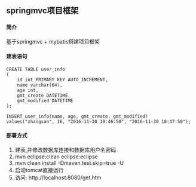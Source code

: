 ## springmvc项目框架

#### 简介

  基于springmvc + mybatis搭建项目框架

#### 建表语句

```
CREATE TABLE user_info
(
	id int PRIMARY KEY AUTO_INCREMENT,
    name varchar(64),
    age int,
    gmt_create DATETIME,
    gmt_modified DATETIME
);

INSERT user_info(name, age, gmt_create, gmt_modified) values("zhangsan", 16, "2016-11-30 10:46:50", "2016-11-30 10:47:50");
```

#### 部署方式

  1. 建表,并修改数据库连接和数据库用户名密码
  2. mvn eclipse:clean eclipse:eclipse
  3. mvn clean install -Dmaven.test.skip=true -U
  4. 启动tomcat直接运行
  5. 访问: http://localhost:8080/get.htm

